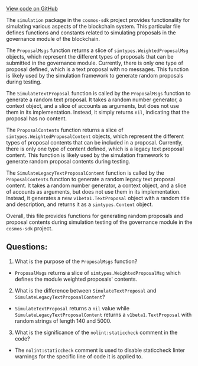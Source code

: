 [View code on GitHub](https://github.com/cosmos/cosmos-sdk.git/x/gov/simulation/proposals.go)

The `simulation` package in the `cosmos-sdk` project provides functionality for simulating various aspects of the blockchain system. This particular file defines functions and constants related to simulating proposals in the governance module of the blockchain.

The `ProposalMsgs` function returns a slice of `simtypes.WeightedProposalMsg` objects, which represent the different types of proposals that can be submitted in the governance module. Currently, there is only one type of proposal defined, which is a text proposal with no messages. This function is likely used by the simulation framework to generate random proposals during testing.

The `SimulateTextProposal` function is called by the `ProposalMsgs` function to generate a random text proposal. It takes a random number generator, a context object, and a slice of accounts as arguments, but does not use them in its implementation. Instead, it simply returns `nil`, indicating that the proposal has no content.

The `ProposalContents` function returns a slice of `simtypes.WeightedProposalContent` objects, which represent the different types of proposal contents that can be included in a proposal. Currently, there is only one type of content defined, which is a legacy text proposal content. This function is likely used by the simulation framework to generate random proposal contents during testing.

The `SimulateLegacyTextProposalContent` function is called by the `ProposalContents` function to generate a random legacy text proposal content. It takes a random number generator, a context object, and a slice of accounts as arguments, but does not use them in its implementation. Instead, it generates a new `v1beta1.TextProposal` object with a random title and description, and returns it as a `simtypes.Content` object.

Overall, this file provides functions for generating random proposals and proposal contents during simulation testing of the governance module in the `cosmos-sdk` project.
## Questions: 
 1. What is the purpose of the `ProposalMsgs` function?
- `ProposalMsgs` returns a slice of `simtypes.WeightedProposalMsg` which defines the module weighted proposals' contents.

2. What is the difference between `SimulateTextProposal` and `SimulateLegacyTextProposalContent`?
- `SimulateTextProposal` returns a `nil` value while `SimulateLegacyTextProposalContent` returns a `v1beta1.TextProposal` with random strings of length 140 and 5000.

3. What is the significance of the `nolint:staticcheck` comment in the code?
- The `nolint:staticcheck` comment is used to disable staticcheck linter warnings for the specific line of code it is applied to.